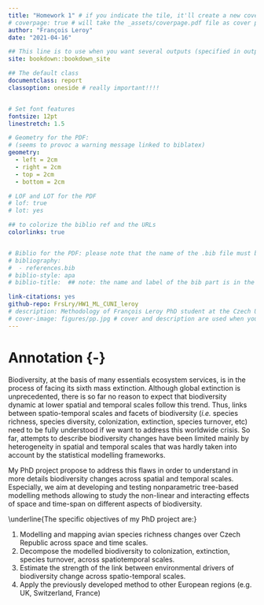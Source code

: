 ```yaml
--- 
title: "Homework 1" # if you indicate the tile, it'll create a new cover page
# coverpage: true # will take the _assets/coverpage.pdf file as cover page
author: "François Leroy"
date: "2021-04-16"

## This line is to use when you want several outputs (specified in output.yml)
site: bookdown::bookdown_site

## The default class 
documentclass: report
classoption: oneside # really important!!!!


# Set font features
fontsize: 12pt
linestretch: 1.5

# Geometry for the PDF: 
# (seems to provoc a warning message linked to biblatex)
geometry:
  - left = 2cm
  - right = 2cm
  - top = 2cm
  - bottom = 2cm

# LOF and LOT for the PDF
# lof: true
# lot: yes

## to colorize the biblio ref and the URLs
colorlinks: true 


# Biblio for the PDF: please note that the name of the .bib file must be as simple as possible (e.g. no underscore)
# bibliography:
#  - references.bib
# biblio-style: apa
# biblio-title:  ## note: the name and label of the bib part is in the template!!!

link-citations: yes
github-repo: FrsLry/HW1_ML_CUNI_leroy
# description: Methodology of François Leroy PhD student at the Czech University of life sciences in Prague
# cover-image: figures/pp.jpg # cover and description are used when you share the book
---
```




# Annotation {-}


Biodiversity, at the basis of many essentials ecosystem services, is in the process of facing its sixth mass extinction. Although global extinction is unprecedented, there is so far no reason to expect that biodiversity dynamic at lower spatial and temporal scales follow this trend. Thus, links between
spatio-temporal scales and facets of biodiversity (*i.e.* species richness, species diversity, colonization, extinction, 
species turnover, etc) need to be fully understood if we want to address this worldwide crisis. So far,
attempts to describe biodiversity changes have been limited mainly by heterogeneity in spatial and
temporal scales that was hardly taken into account by the statistical modelling frameworks.

My PhD project propose to address this flaws in order to understand in more details biodiversity
changes across spatial and temporal scales. Especially, we aim at developing and testing nonparametric
tree-based modelling methods allowing to study the non-linear and interacting effects of
space and time-span on different aspects of biodiversity.

\underline{The specific objectives of my PhD project are:}

1. Modelling and mapping avian species richness changes over Czech Republic across space and time
scales.
2. Decompose the modelled biodiversity to colonization, extinction, species turnover, across spatiotemporal
scales.
3. Estimate the strength of the link between environmental drivers of biodiversity change across
spatio-temporal scales.
4. Apply the previously developed method to other European regions (e.g. UK, Switzerland, France)

<!--chapter:end:index.Rmd-->

